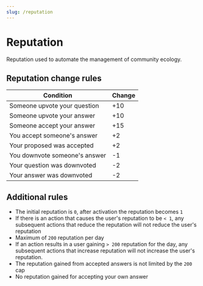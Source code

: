 ```yaml
---
slug: /reputation
---
```


# Reputation

Reputation used to automate the management of community ecology.

## Reputation change rules

| Condition                     | Change |
| ----------------------------- | ------ |
| Someone upvote your question  | +10    |
| Someone upvote your answer    | +10    |
| Someone accept your answer    | +15    |
| You accept someone's answer   | +2     |
| Your proposed was accepted    | +2     |
| You downvote someone's answer | -1     |
| Your question was downvoted   | -2     |
| Your answer was downvoted     | -2     |

## Additional rules

- The initial reputation is `0`, after activation the reputation becomes `1`
- If there is an action that causes the user's reputation to be `< 1`, any subsequent actions that reduce the reputation will not reduce the user's reputation
- Maximum of `200` reputation per day
- If an action results in a user gaining `> 200` reputation for the day, any subsequent actions that increase reputation will not increase the user's reputation.
- The reputation gained from accepted answers is not limited by the `200` cap
- No reputation gained for accepting your own answer
